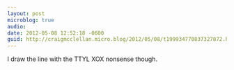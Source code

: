 ```yaml
---
layout: post
microblog: true
audio: 
date: 2012-05-08 12:52:18 -0600
guid: http://craigmcclellan.micro.blog/2012/05/08/t199934770837327872.html
---
```

I draw the line with the TTYL XOX nonsense though.
